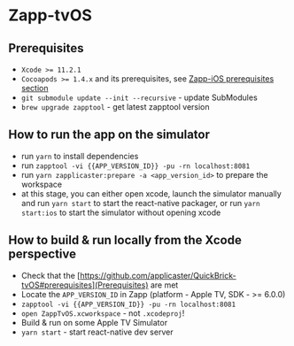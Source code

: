 # Zapp-tvOS

## Prerequisites

- `Xcode >= 11.2.1`
- `Cocoapods >= 1.4.x` and its prerequisites, see [Zapp-iOS prerequisites section](https://github.com/applicaster/zapp-ios)
- `git submodule update --init --recursive` - update SubModules
- `brew upgrade zapptool` - get latest zapptool version

## How to run the app on the simulator

- run `yarn` to install dependencies
- run `zapptool -vi {{APP_VERSION_ID}} -pu -rn localhost:8081`
- run `yarn zapplicaster:prepare -a <app_version_id>` to prepare the workspace
- at this stage, you can either open xcode, launch the simulator manually and run `yarn start` to start the react-native packager, or run `yarn start:ios` to start the simulator without opening xcode

## How to build & run locally from the Xcode perspective

- Check that the [https://github.com/applicaster/QuickBrick-tvOS#prerequisites](Prerequisites) are met
- Locate the `APP_VERSION_ID` in Zapp (platform - Apple TV, SDK - >= 6.0.0)
- `zapptool -vi {{APP_VERSION_ID}} -pu -rn localhost:8081`
- `open ZappTvOS.xcworkspace` - not `.xcodeproj`!
- Build & run on some Apple TV Simulator
- `yarn start` - start react-native dev server
